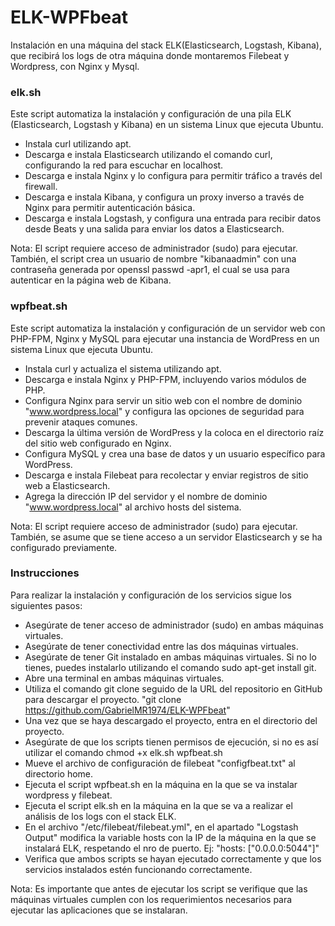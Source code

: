 # ELK-WPFbeat
Instalación en una máquina del stack ELK(Elasticsearch, Logstash, Kibana), que recibirá los logs de otra máquina donde montaremos Filebeat y Wordpress, con Nginx y Mysql.

### elk.sh
Este script automatiza la instalación y configuración de una pila ELK (Elasticsearch, Logstash y Kibana) en un sistema Linux que ejecuta Ubuntu.

- Instala curl utilizando apt.
- Descarga e instala Elasticsearch utilizando el comando curl, configurando la red para escuchar en localhost.
- Descarga e instala Nginx y lo configura para permitir tráfico a través del firewall.
- Descarga e instala Kibana, y configura un proxy inverso a través de Nginx para permitir autenticación básica.
- Descarga e instala Logstash, y configura una entrada para recibir datos desde Beats y una salida para enviar los datos a Elasticsearch.

Nota: El script requiere acceso de administrador (sudo) para ejecutar. También, el script crea un usuario de nombre "kibanaadmin" con una contraseña generada por openssl passwd -apr1, el cual se usa para autenticar en la página web de Kibana.

### wpfbeat.sh
Este script automatiza la instalación y configuración de un servidor web con PHP-FPM, Nginx y MySQL para ejecutar una instancia de WordPress en un sistema Linux que ejecuta Ubuntu.

- Instala curl y actualiza el sistema utilizando apt.
- Descarga e instala Nginx y PHP-FPM, incluyendo varios módulos de PHP.
- Configura Nginx para servir un sitio web con el nombre de dominio "www.wordpress.local" y configura las opciones de seguridad para prevenir ataques comunes.
- Descarga la última versión de WordPress y la coloca en el directorio raíz del sitio web configurado en Nginx.
- Configura MySQL y crea una base de datos y un usuario específico para WordPress.
- Descarga e instala Filebeat para recolectar y enviar registros de sitio web a Elasticsearch.
- Agrega la dirección IP del servidor y el nombre de dominio "www.wordpress.local" al archivo hosts del sistema.

Nota: El script requiere acceso de administrador (sudo) para ejecutar. También, se asume que se tiene acceso a un servidor Elasticsearch y se ha configurado previamente.

### Instrucciones
Para realizar la instalación y configuración de los servicios sigue los siguientes pasos:

- Asegúrate de tener acceso de administrador (sudo) en ambas máquinas virtuales.
- Asegúrate de tener conectividad entre las dos máquinas virtuales.
- Asegúrate de tener Git instalado en ambas máquinas virtuales. Si no lo tienes, puedes instalarlo utilizando el comando sudo apt-get install git.
- Abre una terminal en ambas máquinas virtuales.
- Utiliza el comando git clone seguido de la URL del repositorio en GitHub para descargar el proyecto. "git clone https://github.com/GabrielMR1974/ELK-WPFbeat"
- Una vez que se haya descargado el proyecto, entra en el directorio del proyecto.
- Asegúrate de que los scripts tienen permisos de ejecución, si no es así utilizar el comando chmod +x elk.sh wpfbeat.sh
- Mueve el archivo de configuración de filebeat "configfbeat.txt" al directorio home.
- Ejecuta el script wpfbeat.sh en la máquina en la que se va instalar wordpress y filebeat.
- Ejecuta el script elk.sh en la máquina en la que se va a realizar el análisis de los logs con el stack ELK.
- En el archivo "/etc/filebeat/filebeat.yml", en el apartado "Logstash Output" modifica la variable hosts con la IP de la máquina en la que se instalará ELK, respetando el nro de puerto. Ej: "hosts: ["0.0.0.0:5044"]"
- Verifica que ambos scripts se hayan ejecutado correctamente y que los servicios instalados estén funcionando correctamente.

Nota: Es importante que antes de ejecutar los script se verifique que las máquinas virtuales cumplen con los requerimientos necesarios para ejecutar las aplicaciones que se instalaran.
